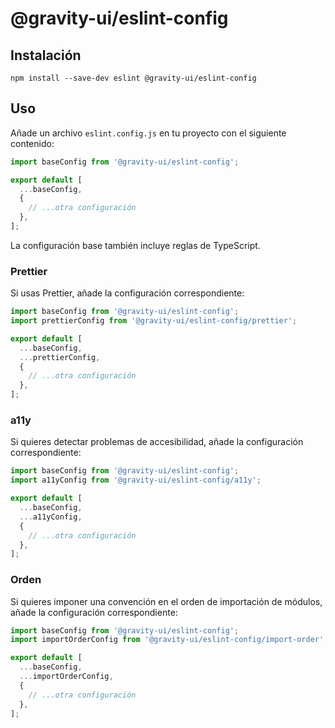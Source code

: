 # @gravity-ui/eslint-config

## Instalación

```
npm install --save-dev eslint @gravity-ui/eslint-config
```

## Uso

Añade un archivo `eslint.config.js` en tu proyecto con el siguiente contenido:

```js
import baseConfig from '@gravity-ui/eslint-config';

export default [
  ...baseConfig,
  {
    // ...otra configuración
  },
];
```

La configuración base también incluye reglas de TypeScript.

### Prettier

Si usas Prettier, añade la configuración correspondiente:

```js
import baseConfig from '@gravity-ui/eslint-config';
import prettierConfig from '@gravity-ui/eslint-config/prettier';

export default [
  ...baseConfig,
  ...prettierConfig,
  {
    // ...otra configuración
  },
];
```

### a11y

Si quieres detectar problemas de accesibilidad, añade la configuración correspondiente:

```js
import baseConfig from '@gravity-ui/eslint-config';
import a11yConfig from '@gravity-ui/eslint-config/a11y';

export default [
  ...baseConfig,
  ...a11yConfig,
  {
    // ...otra configuración
  },
];
```

### Orden

Si quieres imponer una convención en el orden de importación de módulos, añade la configuración correspondiente:

```js
import baseConfig from '@gravity-ui/eslint-config';
import importOrderConfig from '@gravity-ui/eslint-config/import-order';

export default [
  ...baseConfig,
  ...importOrderConfig,
  {
    // ...otra configuración
  },
];
```